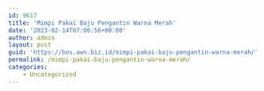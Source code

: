 ```yaml
---
id: 9617
title: 'Mimpi Pakai Baju Pengantin Warna Merah'
date: '2023-02-14T07:06:56+00:00'
author: admin
layout: post
guid: 'https://bos.awn.biz.id/mimpi-pakai-baju-pengantin-warna-merah/'
permalink: /mimpi-pakai-baju-pengantin-warna-merah/
categories:
    - Uncategorized
---
```


